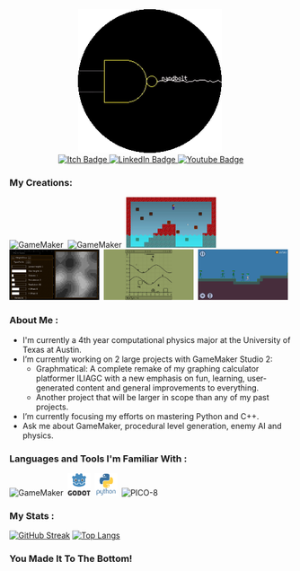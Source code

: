 <div id="header" align="center">
  <img src="https://github.com/nandbolt/Unfinished-Projects/blob/main/nand-gate.gif" title="nandbolt" alt="nandbolt" width="256" height="256"/>&nbsp;
  <div id="badges">
    <a href="https://nandbolt.itch.io/">
      <img src="https://img.shields.io/badge/Itch-red?style=for-the-badge&logo=itchdotio&logoColor=white" alt="Itch Badge"/>
    </a>
    <a href="https://www.linkedin.com/in/alexander-wilson-b5097916a/">
      <img src="https://img.shields.io/badge/LinkedIn-blue?style=for-the-badge&logo=linkedin&logoColor=white" alt="LinkedIn Badge"/>
    </a>
    <a href="https://www.youtube.com/channel/UCQF_UYpU0FnzPEFd3Hf_pfw">
      <img src="https://img.shields.io/badge/YouTube-red?style=for-the-badge&logo=youtube&logoColor=white" alt="Youtube Badge"/>
    </a>
  </div>
</div>

### My Creations:
<div>
  <img src="https://github.com/nandbolt/Graphmatical/blob/main/gifs/gif-1.gif" title="GameMaker" alt="GameMaker" width="160" height="90"/>&nbsp;
  <img src="https://github.com/nandbolt/Monster-Cycle/blob/main/gifs/mc_gif-2-crop.gif" title="GameMaker" alt="GameMaker" width="160" height="90"/>&nbsp;
  <img src="https://github.com/nandbolt/Box-Engine/blob/main/gifs/box-engine_platformer.gif" title="GameMaker" alt="GameMaker" width="160" height="90"/>&nbsp;
  <img src="https://github.com/nandbolt/Unfinished-Projects/blob/main/screenshots/herogen_v2/img1.png" title="GameMaker" alt="GameMaker" width="160" height="90"/>&nbsp;
  <img src="https://github.com/nandbolt/ILIAGC/blob/main/promo/sc3.png" title="GameMaker" alt="GameMaker" width="160" height="90"/>&nbsp;
  <img src="https://github.com/nandbolt/Unfinished-Projects/blob/main/screenshots/they-will-kill-me_v3/img1.png" title="GameMaker" alt="GameMaker" width="160" height="90"/>&nbsp;
</div>

### About Me :
- I'm currently a 4th year computational physics major at the University of Texas at Austin.
- I’m currently working on 2 large projects with GameMaker Studio 2:
  - Graphmatical: A complete remake of my graphing calculator platformer ILIAGC with a new emphasis on fun, learning, user-generated content and general improvements to everything.
  - Another project that will be larger in scope than any of my past projects.
- I’m currently focusing my efforts on mastering Python and C++.
- Ask me about GameMaker, procedural level generation, enemy AI and physics.

### Languages and Tools I'm Familiar With :
<div>
  <img src="https://www.svgrepo.com/show/373618/gamemaker2.svg" title="GameMaker" alt="GameMaker" width="40" height="40"/>&nbsp;
  <img src="https://github.com/devicons/devicon/blob/master/icons/godot/godot-original-wordmark.svg" title="Godot" alt="Godot" width="40" height="40"/>&nbsp;
  <img src="https://github.com/devicons/devicon/blob/master/icons/python/python-original-wordmark.svg" title="Python" alt="Python" width="40" height="40"/>&nbsp;
  <img src="https://user-images.githubusercontent.com/11636003/52351439-0d808e80-2a2b-11e9-8963-3d2af5080ea3.png" title="PICO-8" alt="PICO-8" width="40" height="40"/>&nbsp;
</div>

### My Stats :
[![GitHub Streak](http://github-readme-streak-stats.herokuapp.com?user=nandbolt&theme=dark&background=000000)](https://git.io/streak-stats)
[![Top Langs](https://github-readme-stats.vercel.app/api/top-langs/?username=nandbolt&layout=compact&theme=vision-friendly-dark)](https://github.com/anuraghazra/github-readme-stats)

### You Made It To The Bottom!
